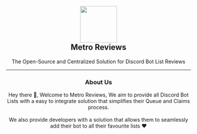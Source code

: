 <h2 align='center'>
  <img src="https://cdn.discordapp.com/icons/944825165144002641/33625f9caf4b56542efe884ea25421e1.webp" height='100px' width='100px' />
  <br /> 
  Metro Reviews
</h2>

<p align="center">
  The Open-Source and Centralized Solution for Discord Bot List Reviews
</p>

---

<h3 align='center'>
  About Us
</h3>

<p align="center">
  Hey there 👋, Welcome to Metro Reviews, We aim to provide all Discord Bot Lists with a easy to integrate solution that simplifies their Queue and Claims process.
  <br /><br />
  We also provide developers with a solution that allows them to seamlessly add their bot to all their favourite lists ❤️
</p>
